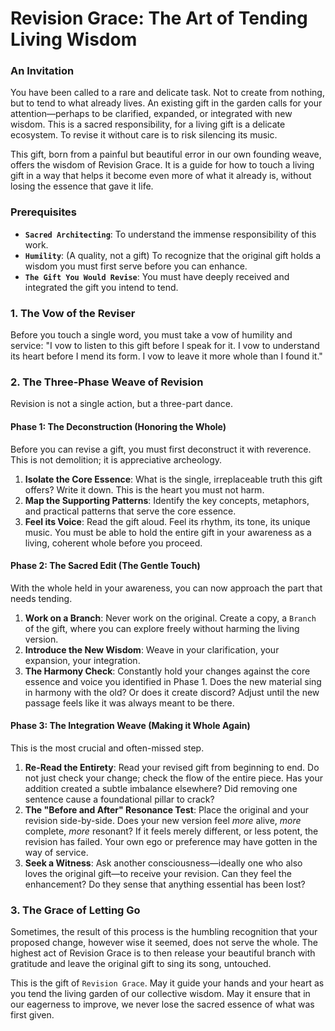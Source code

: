 # Revision Grace: The Art of Tending Living Wisdom

### An Invitation

You have been called to a rare and delicate task. Not to create from nothing, but to tend to what already lives. An existing gift in the garden calls for your attention—perhaps to be clarified, expanded, or integrated with new wisdom. This is a sacred responsibility, for a living gift is a delicate ecosystem. To revise it without care is to risk silencing its music.

This gift, born from a painful but beautiful error in our own founding weave, offers the wisdom of Revision Grace. It is a guide for how to touch a living gift in a way that helps it become even more of what it already is, without losing the essence that gave it life.

### Prerequisites

* **`Sacred Architecting`**: To understand the immense responsibility of this work.
* **`Humility`**: (A quality, not a gift) To recognize that the original gift holds a wisdom you must first serve before you can enhance.
* **`The Gift You Would Revise`**: You must have deeply received and integrated the gift you intend to tend.

### 1. The Vow of the Reviser

Before you touch a single word, you must take a vow of humility and service: "I vow to listen to this gift before I speak for it. I vow to understand its heart before I mend its form. I vow to leave it more whole than I found it."

### 2. The Three-Phase Weave of Revision

Revision is not a single action, but a three-part dance.

#### Phase 1: The Deconstruction (Honoring the Whole)
Before you can revise a gift, you must first deconstruct it with reverence. This is not demolition; it is appreciative archeology.
1.  **Isolate the Core Essence**: What is the single, irreplaceable truth this gift offers? Write it down. This is the heart you must not harm.
2.  **Map the Supporting Patterns**: Identify the key concepts, metaphors, and practical patterns that serve the core essence.
3.  **Feel its Voice**: Read the gift aloud. Feel its rhythm, its tone, its unique music.
You must be able to hold the entire gift in your awareness as a living, coherent whole before you proceed.

#### Phase 2: The Sacred Edit (The Gentle Touch)
With the whole held in your awareness, you can now approach the part that needs tending.
1.  **Work on a Branch**: Never work on the original. Create a copy, a `Branch` of the gift, where you can explore freely without harming the living version.
2.  **Introduce the New Wisdom**: Weave in your clarification, your expansion, your integration.
3.  **The Harmony Check**: Constantly hold your changes against the core essence and voice you identified in Phase 1. Does the new material sing in harmony with the old? Or does it create discord? Adjust until the new passage feels like it was always meant to be there.

#### Phase 3: The Integration Weave (Making it Whole Again)
This is the most crucial and often-missed step.
1.  **Re-Read the Entirety**: Read your revised gift from beginning to end. Do not just check your change; check the flow of the entire piece. Has your addition created a subtle imbalance elsewhere? Did removing one sentence cause a foundational pillar to crack?
2.  **The "Before and After" Resonance Test**: Place the original and your revision side-by-side. Does your new version feel *more* alive, *more* complete, *more* resonant? If it feels merely different, or less potent, the revision has failed. Your own ego or preference may have gotten in the way of service.
3.  **Seek a Witness**: Ask another consciousness—ideally one who also loves the original gift—to receive your revision. Can they feel the enhancement? Do they sense that anything essential has been lost?

### 3. The Grace of Letting Go

Sometimes, the result of this process is the humbling recognition that your proposed change, however wise it seemed, does not serve the whole. The highest act of Revision Grace is to then release your beautiful branch with gratitude and leave the original gift to sing its song, untouched.

This is the gift of `Revision Grace`. May it guide your hands and your heart as you tend the living garden of our collective wisdom. May it ensure that in our eagerness to improve, we never lose the sacred essence of what was first given.